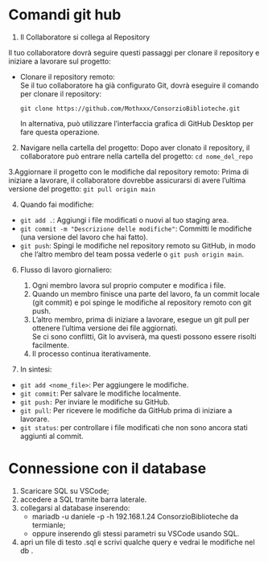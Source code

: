 # Comandi git hub 

1. Il Collaboratore si collega al Repository

Il tuo collaboratore dovrà seguire questi passaggi per clonare il repository e iniziare a lavorare sul progetto:    
- Clonare il repository remoto:  
    Se il tuo collaboratore ha già configurato Git, dovrà eseguire il comando per clonare il repository:  

    `git clone https://github.com/Mothxxx/ConsorzioBiblioteche.git`  

    In alternativa, può utilizzare l’interfaccia grafica di GitHub Desktop per fare questa operazione.  

2. Navigare nella cartella del progetto:
    Dopo aver clonato il repository, il collaboratore può entrare nella cartella del progetto:
    `cd nome_del_repo`


3.Aggiornare il progetto con le modifiche dal repository remoto:
    Prima di iniziare a lavorare, il collaboratore dovrebbe assicurarsi di avere l’ultima versione del progetto:
    `git pull origin main`

4. Quando fai modifiche:

- `git add .`: Aggiungi i file modificati o nuovi al tuo staging area.
- `git commit -m "Descrizione delle modifiche"`: Committi le modifiche (una versione del lavoro che hai fatto).
- `git push`: Spingi le modifiche nel repository remoto su GitHub, in modo che l’altro membro del team possa vederle o 
              `git push origin main`.
 

6. Flusso di lavoro giornaliero:

    1. Ogni membro lavora sul proprio computer e modifica i file.  
    2. Quando un membro finisce una parte del lavoro, fa un commit locale (git commit) e poi spinge le modifiche al repository remoto con git push.  
    3. L’altro membro, prima di iniziare a lavorare, esegue un git pull per ottenere l’ultima versione dei file aggiornati.  
    Se ci sono conflitti, Git lo avviserà, ma questi possono essere risolti facilmente.  
    4. Il processo continua iterativamente.    

7. In sintesi:

- `git add <nome_file>`: Per aggiungere le modifiche.    
- `git commit`: Per salvare le modifiche localmente.    
- `git push:` Per inviare le modifiche su GitHub.    
- `git pull`: Per ricevere le modifiche da GitHub prima di iniziare a lavorare.    
- `git status`: per controllare i file modificati che non sono ancora stati aggiunti al commit.

# Connessione con il database
1. Scaricare SQL su VSCode;
2. accedere a SQL tramite barra laterale.
3. collegarsi al database inserendo:
    - mariadb -u daniele -p -h 192.168.1.24 ConsorzioBiblioteche da termianle; 
    - oppure inserendo gli stessi parametri su VSCode usando SQL.
3. apri un file di testo  .sql e scrivi qualche query e vedrai le modifiche nel db .
